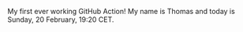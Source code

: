 My first ever working GitHub Action!
My name is Thomas and today is Sunday, 20 February, 19:20 CET. 
